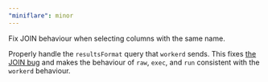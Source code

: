 ```yaml
---
"miniflare": minor
---
```


Fix JOIN behaviour when selecting columns with the same name.

Properly handle the `resultsFormat` query that `workerd` sends. This fixes [the JOIN bug](https://github.com/cloudflare/workers-sdk/issues/3160) and makes the behaviour of `raw`, `exec`, and `run` consistent with the `workerd` behaviour.
